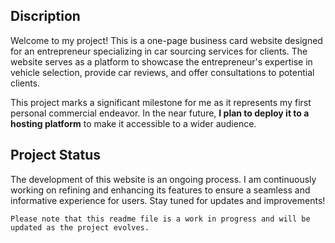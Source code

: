 ## Discription

Welcome to my project! This is a one-page business card website designed for an entrepreneur specializing in car sourcing services for clients. The website serves as a platform to showcase the entrepreneur's expertise in vehicle selection, provide car reviews, and offer consultations to potential clients.

This project marks a significant milestone for me as it represents my first personal commercial endeavor. In the near future, **I plan to deploy it to a hosting platform** to make it accessible to a wider audience.

## Project Status

The development of this website is an ongoing process. I am continuously working on refining and enhancing its features to ensure a seamless and informative experience for users. Stay tuned for updates and improvements!

`Please note that this readme file is a work in progress and will be updated as the project evolves.`